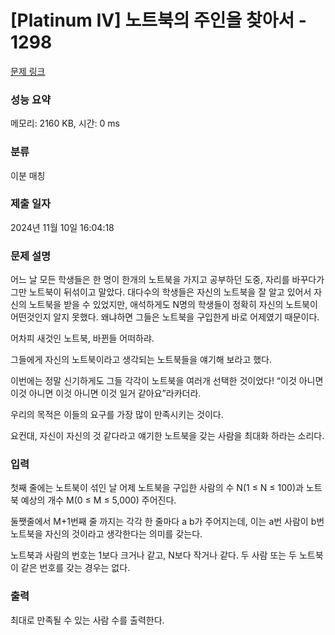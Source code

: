 # [Platinum IV] 노트북의 주인을 찾아서 - 1298 

[문제 링크](https://www.acmicpc.net/problem/1298) 

### 성능 요약

메모리: 2160 KB, 시간: 0 ms

### 분류

이분 매칭

### 제출 일자

2024년 11월 10일 16:04:18

### 문제 설명

<p>어느 날 모든 학생들은 한 명이 한개의 노트북을 가지고 공부하던 도중, 자리를 바꾸다가 그만 노트북이 뒤섞이고 말았다. 대다수의 학생들은 자신의 노트북을 잘 알고 있어서 자신의 노트북을 받을 수 있었지만, 애석하게도 N명의 학생들이 정확히 자신의 노트북이 어떤것인지 알지 못했다. 왜냐하면 그들은 노트북을 구입한게 바로 어제였기 때문이다.</p>

<p>어차피 새것인 노트북, 바뀐들 어떠하랴.</p>

<p>그들에게 자신의 노트북이라고 생각되는 노트북들을 얘기해 보라고 했다.</p>

<p>이번에는 정말 신기하게도 그들 각각이 노트북을 여러개 선택한 것이었다! “이것 아니면 이것 아니면 이것 아니면 이것 일거 같아요”라카더라.</p>

<p>우리의 목적은 이들의 요구를 가장 많이 만족시키는 것이다.</p>

<p>요컨대, 자신이 자신의 것 같다라고 얘기한 노트북을 갖는 사람을 최대화 하라는 소리다.</p>

### 입력 

 <p>첫째 줄에는 노트북이 섞인 날 어제 노트북을 구입한 사람의 수 N(1 ≤ N ≤ 100)과 노트북 예상의 개수 M(0 ≤ M ≤ 5,000) 주어진다.</p>

<p>둘쨋줄에서 M+1번째 줄 까지는 각각 한 줄마다 a b가 주어지는데, 이는 a번 사람이 b번 노트북을 자신의 것이라고 생각한다는 의미를 갖는다.</p>

<p>노트북과 사람의 번호는 1보다 크거나 같고, N보다 작거나 같다. 두 사람 또는 두 노트북이 같은 번호를 갖는 경우는 없다.</p>

### 출력 

 <p>최대로 만족될 수 있는 사람 수를 출력한다.</p>

